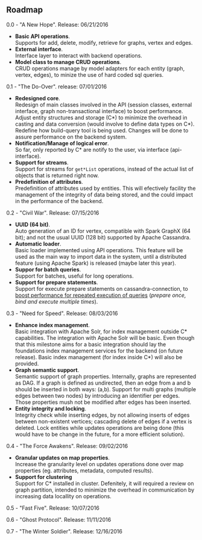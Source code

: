 ## Roadmap

0.0 - "A New Hope". Release: 06/21/2016
* **Basic API operations**. 
<br>Supports for add, delete, modify, retrieve for graphs, vertex and edges.
* **External interface**. 
<br>Interface layer to interact with backend operations.
* **Model class to manage CRUD operations**. 
<br>CRUD operations manage by model adapters for each entity (graph, vertex, edges), to minize the use of hard coded sql queries.

0.1 - "The Do-Over". release: 07/01/2016
* **Redesigned core**. 
<br>Redesign of main classes involved in the API (session classes, external interface, graph non-transactional interface) to boost performance. Adjust entity structures and storage (C*) to minimize the overhead in casting and data conversion (would involve to define data types on C*). Redefine how build-query tool is being used. Changes will be done to assure performance on the backend system.
* **Notification/Manage of logical error**. 
<br>So far, only reported by C* are notify to the user, via interface (api-interface).
* **Support for streams**. 
<br>Support for streams for `get*List` operations, instead of the actual list of objects that is returned right now.
* **Predefinition of attributes**.
<br>Predefinition of attributes used by entities. This will efectively facility the management of the integrity of data being stored, and the could impact in the performance of the backend.

0.2 - "Civil War". Release: 07/15/2016
* **UUID (64 bit)**. 
<br>Auto generation of an ID for vertex, compatible with Spark GraphX (64 bit); and not the usual UUID (128 bit) supported by Apache Cassandra.
* **Automatic loader**.
<br>Basic loader implemented using API operations. This feature will be used as the main way to import data in the system, until a distributed feature (using Apache Spark) is released (maybe later this year).
* **Suppor for batch queries**. 
<br>Support for batches, useful for long operations. 
* **Support for prepare statements**. 
<br>Support for execute prepare statements on cassandra-connection, to [boost performance for repeated execution of queries](http://www.datastax.com/dev/blog/4-simple-rules-when-using-the-datastax-drivers-for-cassandra) (*prepare once, bind and execute multiple times*). 

0.3 - "Need for Speed". Release: 08/03/2016
* **Enhance index management**.
<br>Basic integration with Apache Solr, for index management outside C* capabilities. The integration with Apache Solr will be basic. Even though that this milestone aims for a basic integration should lay the foundations index management services for the backend (on future release). Basic index management (for index inside C*) will also be provided.
* **Graph semantic support**. 
<br>Semantic support of graph properties. Internally, graphs are represented as DAG. If a graph is defined as undirected, then an edge from a and b should be inserted in both ways: (a,b). Support for multi graphs (multiple edges between two nodes) by introducing an identifier per edges. Those properties mush not be modified after edges has been inserted. 
* **Entity integrity and locking**. 
<br>Integrity check while inserting edges, by not allowing inserts of edges between non-existent vertices; cascading delete of edges if a vertex is deleted. Lock entities while updates operations are being done (this would have to be change in the future, for a more efficient solution).

0.4 - "The Force Awakens". Release: 09/02/2016
* **Granular updates on map properties**.
<br>Increase the granularity level on updates operations done over map properties (eg. attributes, metadata, computed results).
* **Support for clustering**
<br>Support for C* installed in cluster. Defenitely, it will required a review on graph partition, intended to minimize the overhead in communication by increasing data locallity on operations.

0.5 - "Fast Five". Release: 10/07/2016

0.6 - "Ghost Protocol". Release: 11/11/2016

0.7 - "The Winter Soldier". Release: 12/16/2016
